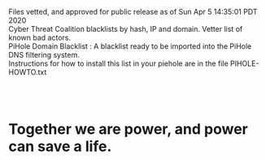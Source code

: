 Files vetted, and approved for public release as of Sun Apr  5 14:35:01 PDT 2020
<BR>
Cyber Threat Coalition blacklists by hash, IP  and domain. Vetter list of known bad actors. 
<br>
PiHole Domain Blacklist : A blacklist ready to be imported into the PiHole DNS filtering system. <br>
Instructions for how to install this list in your piehole are in the file PIHOLE-HOWTO.txt
<br>


<br><br><h1>Together we are power, and power can save a life.</h1>
